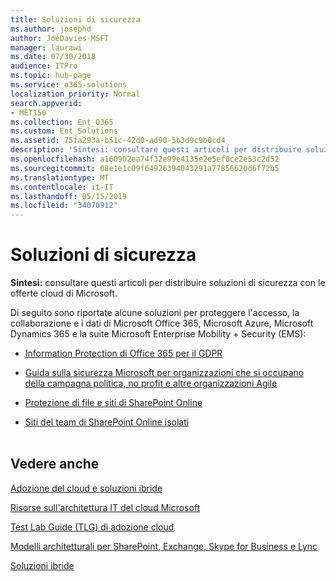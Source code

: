 ```yaml
---
title: Soluzioni di sicurezza
ms.author: josephd
author: JoeDavies-MSFT
manager: laurawi
ms.date: 07/30/2018
audience: ITPro
ms.topic: hub-page
ms.service: o365-solutions
localization_priority: Normal
search.appverid:
- MET150
ms.collection: Ent_O365
ms.custom: Ent_Solutions
ms.assetid: 75fa293a-b51c-42d0-ad90-5b3d9c9b0cd4
description: 'Sintesi: consultare questi articoli per distribuire soluzioni di sicurezza con le offerte cloud di Microsoft.'
ms.openlocfilehash: a160902ea74f32e99e4135e2e5ef8ce2e53c2d52
ms.sourcegitcommit: 08e1e1c09f64926394043291a77856620d6f72b5
ms.translationtype: MT
ms.contentlocale: it-IT
ms.lasthandoff: 05/15/2019
ms.locfileid: "34070912"
---
```

# <a name="security-solutions"></a>Soluzioni di sicurezza

 **Sintesi:** consultare questi articoli per distribuire soluzioni di sicurezza con le offerte cloud di Microsoft.
  
Di seguito sono riportate alcune soluzioni per proteggere l'accesso, la collaborazione e i dati di Microsoft Office 365, Microsoft Azure, Microsoft Dynamics 365 e la suite Microsoft Enterprise Mobility + Security (EMS):

- [Information Protection di Office 365 per il GDPR](office-365-information-protection-for-gdpr.md)
  
- [Guida sulla sicurezza Microsoft per organizzazioni che si occupano della campagna politica, no profit e altre organizzazioni Agile](microsoft-security-guidance-for-political-campaigns-nonprofits-and-other-agile-o.md)
    
- [Protezione di file e siti di SharePoint Online](secure-sharepoint-online-sites-and-files.md)
    
- [Siti del team di SharePoint Online isolati](isolated-sharepoint-online-team-sites.md)
<br/><br/>
    
## <a name="see-also"></a>Vedere anche

[Adozione del cloud e soluzioni ibride](cloud-adoption-and-hybrid-solutions.md)
  
[Risorse sull'architettura IT del cloud Microsoft](microsoft-cloud-it-architecture-resources.md)
  
[Test Lab Guide (TLG) di adozione cloud](cloud-adoption-test-lab-guides-tlgs.md)
  
[Modelli architetturali per SharePoint, Exchange, Skype for Business e Lync](architectural-models-for-sharepoint-exchange-skype-for-business-and-lync.md)
  
[Soluzioni ibride](hybrid-solutions.md)


